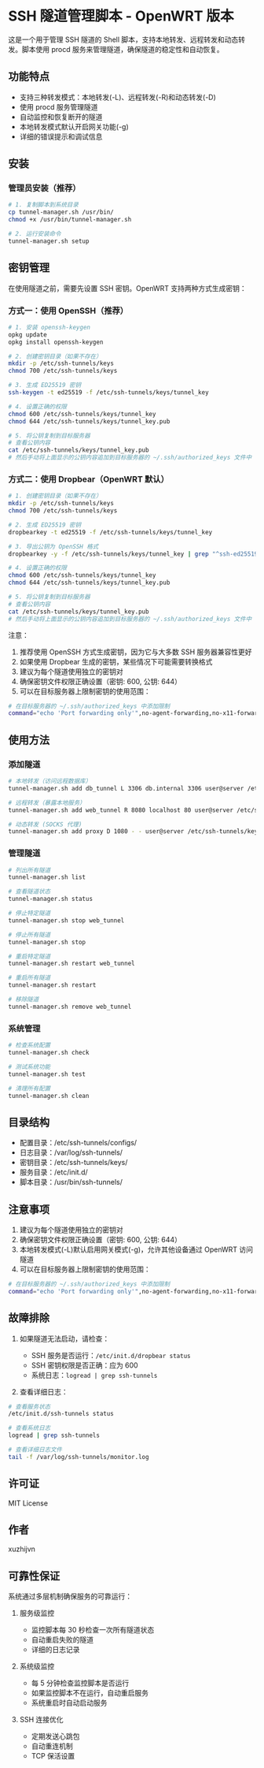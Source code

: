 # SSH 隧道管理脚本 - OpenWRT 版本

这是一个用于管理 SSH 隧道的 Shell 脚本，支持本地转发、远程转发和动态转发。脚本使用 procd 服务来管理隧道，确保隧道的稳定性和自动恢复。

## 功能特点

- 支持三种转发模式：本地转发(-L)、远程转发(-R)和动态转发(-D)
- 使用 procd 服务管理隧道
- 自动监控和恢复断开的隧道
- 本地转发模式默认开启网关功能(-g)
- 详细的错误提示和调试信息

## 安装

### 管理员安装（推荐）
```bash
# 1. 复制脚本到系统目录
cp tunnel-manager.sh /usr/bin/
chmod +x /usr/bin/tunnel-manager.sh

# 2. 运行安装命令
tunnel-manager.sh setup
```

## 密钥管理

在使用隧道之前，需要先设置 SSH 密钥。OpenWRT 支持两种方式生成密钥：

### 方式一：使用 OpenSSH（推荐）

```bash
# 1. 安装 openssh-keygen
opkg update
opkg install openssh-keygen

# 2. 创建密钥目录（如果不存在）
mkdir -p /etc/ssh-tunnels/keys
chmod 700 /etc/ssh-tunnels/keys

# 3. 生成 ED25519 密钥
ssh-keygen -t ed25519 -f /etc/ssh-tunnels/keys/tunnel_key

# 4. 设置正确的权限
chmod 600 /etc/ssh-tunnels/keys/tunnel_key
chmod 644 /etc/ssh-tunnels/keys/tunnel_key.pub

# 5. 将公钥复制到目标服务器
# 查看公钥内容
cat /etc/ssh-tunnels/keys/tunnel_key.pub
# 然后手动将上面显示的公钥内容追加到目标服务器的 ~/.ssh/authorized_keys 文件中
```

### 方式二：使用 Dropbear（OpenWRT 默认）

```bash
# 1. 创建密钥目录（如果不存在）
mkdir -p /etc/ssh-tunnels/keys
chmod 700 /etc/ssh-tunnels/keys

# 2. 生成 ED25519 密钥
dropbearkey -t ed25519 -f /etc/ssh-tunnels/keys/tunnel_key

# 3. 导出公钥为 OpenSSH 格式
dropbearkey -y -f /etc/ssh-tunnels/keys/tunnel_key | grep "^ssh-ed25519" > /etc/ssh-tunnels/keys/tunnel_key.pub

# 4. 设置正确的权限
chmod 600 /etc/ssh-tunnels/keys/tunnel_key
chmod 644 /etc/ssh-tunnels/keys/tunnel_key.pub

# 5. 将公钥复制到目标服务器
# 查看公钥内容
cat /etc/ssh-tunnels/keys/tunnel_key.pub
# 然后手动将上面显示的公钥内容追加到目标服务器的 ~/.ssh/authorized_keys 文件中
```

注意：
1. 推荐使用 OpenSSH 方式生成密钥，因为它与大多数 SSH 服务器兼容性更好
2. 如果使用 Dropbear 生成的密钥，某些情况下可能需要转换格式
3. 建议为每个隧道使用独立的密钥对
4. 确保密钥文件权限正确设置（密钥: 600, 公钥: 644）
5. 可以在目标服务器上限制密钥的使用范围：
```bash
# 在目标服务器的 ~/.ssh/authorized_keys 中添加限制
command="echo 'Port forwarding only'",no-agent-forwarding,no-x11-forwarding,no-pty ssh-ed25519 AAAA...
```

## 使用方法

### 添加隧道
```bash
# 本地转发（访问远程数据库）
tunnel-manager.sh add db_tunnel L 3306 db.internal 3306 user@server /etc/ssh-tunnels/keys/tunnel_key

# 远程转发（暴露本地服务）
tunnel-manager.sh add web_tunnel R 8080 localhost 80 user@server /etc/ssh-tunnels/keys/tunnel_key

# 动态转发 (SOCKS 代理)
tunnel-manager.sh add proxy D 1080 - - user@server /etc/ssh-tunnels/keys/tunnel_key
```

### 管理隧道
```bash
# 列出所有隧道
tunnel-manager.sh list

# 查看隧道状态
tunnel-manager.sh status

# 停止特定隧道
tunnel-manager.sh stop web_tunnel

# 停止所有隧道
tunnel-manager.sh stop

# 重启特定隧道
tunnel-manager.sh restart web_tunnel

# 重启所有隧道
tunnel-manager.sh restart

# 移除隧道
tunnel-manager.sh remove web_tunnel
```

### 系统管理
```bash
# 检查系统配置
tunnel-manager.sh check

# 测试系统功能
tunnel-manager.sh test

# 清理所有配置
tunnel-manager.sh clean
```

## 目录结构

- 配置目录：/etc/ssh-tunnels/configs/
- 日志目录：/var/log/ssh-tunnels/
- 密钥目录：/etc/ssh-tunnels/keys/
- 服务目录：/etc/init.d/
- 脚本目录：/usr/bin/ssh-tunnels/

## 注意事项

1. 建议为每个隧道使用独立的密钥对
2. 确保密钥文件权限正确设置（密钥: 600, 公钥: 644）
3. 本地转发模式(-L)默认启用网关模式(-g)，允许其他设备通过 OpenWRT 访问隧道
4. 可以在目标服务器上限制密钥的使用范围：
```bash
# 在目标服务器的 ~/.ssh/authorized_keys 中添加限制
command="echo 'Port forwarding only'",no-agent-forwarding,no-x11-forwarding,no-pty ssh-ed25519 AAAA...
```

## 故障排除

1. 如果隧道无法启动，请检查：
   - SSH 服务是否运行：`/etc/init.d/dropbear status`
   - SSH 密钥权限是否正确：应为 600
   - 系统日志：`logread | grep ssh-tunnels`

2. 查看详细日志：
```bash
# 查看服务状态
/etc/init.d/ssh-tunnels status

# 查看系统日志
logread | grep ssh-tunnels

# 查看详细日志文件
tail -f /var/log/ssh-tunnels/monitor.log
```

## 许可证

MIT License

## 作者

xuzhijvn

## 可靠性保证

系统通过多层机制确保服务的可靠运行：

1. 服务级监控
   - 监控脚本每 30 秒检查一次所有隧道状态
   - 自动重启失败的隧道
   - 详细的日志记录

2. 系统级监控
   - 每 5 分钟检查监控脚本是否运行
   - 如果监控脚本不在运行，自动重启服务
   - 系统重启时自动启动服务

3. SSH 连接优化
   - 定期发送心跳包
   - 自动重连机制
   - TCP 保活设置
